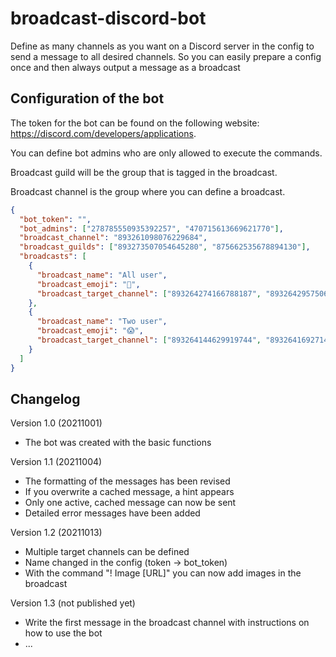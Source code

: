 # broadcast-discord-bot
Define as many channels as you want on a Discord server in the config to send a message to all desired channels. So you can easily prepare a config once and then always output a message as a broadcast

## Configuration of the bot 
The token for the bot can be found on the following website: https://discord.com/developers/applications. 

You can define bot admins who are only allowed to execute the commands.

Broadcast guild will be the group that is tagged in the broadcast.

Broadcast channel is the group where you can define a broadcast.

```json
{
  "bot_token": "",
  "bot_admins": ["278785550935392257", "470715613669621770"],
  "broadcast_channel": "893261098076229684",
  "broadcast_guilds": ["893273507054645280", "875662535678894130"],
  "broadcasts": [
    {
      "broadcast_name": "All user",
      "broadcast_emoji": "💛",
      "broadcast_target_channel": ["893264274166788187", "893264295750664192", "893264321918943262"]
    },
    {
      "broadcast_name": "Two user",
      "broadcast_emoji": "😱",
      "broadcast_target_channel": ["893264144629919744", "893264169271443467"]
    }
  ]
}
```

## Changelog
Version 1.0 (20211001)
+ The bot was created with the basic functions

Version 1.1 (20211004)
+ The formatting of the messages has been revised
+ If you overwrite a cached message, a hint appears
+ Only one active, cached message can now be sent
+ Detailed error messages have been added

Version 1.2 (20211013)
+ Multiple target channels can be defined
+ Name changed in the config (token -> bot_token)
+ With the command "! Image [URL]" you can now add images in the broadcast

Version 1.3 (not published yet)
+ Write the first message in the broadcast channel with instructions on how to use the bot
+ ...
